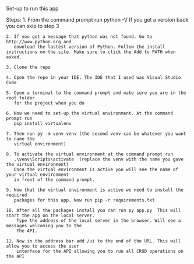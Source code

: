 Set-up to run this app

Steps:
    1. From the command prompt run python -V If you get a version back you can skip
       to step 3

    2. If you got a message that python was not found. Go to http://www.python.org and 
       download the lastest version of Python. Follow the install instructions on the site. Make sure to click the Add to PATH when asked.

    3. Clone the repo

    4. Open the repo in your IDE. The IDE that I used was Visual Studio Code

    5. Open a terminal to the command prompt and make sure you are in the root folder
       for the project when you do

    6. Now we need to set-up the virtual environment. At the command prompt run 
       pip install virtualenv

    7. Then run py -m venv venv (the second venv can be whatever you want to name the 
       virtual environment)

    8. To activate the virtual environment at the command prompt run 
       .\venv\Scripts\activate  (replace the venv with the name you gave the virtual environment) 
       Once the virtual environment is active you will see the name of your virtual environment 
       in front of the command prompt.

    9. Now that the virtual environment is active we need to install the required
       packages for this app. Now run pip -r requirements.txt

    10. After all the packages install you can run py app.py  This will start the app on the local server.
        Type the address of the local server in the browser. Will see a messages welcoming you to the 
        The API.

    11. Now in the address bar add /ui to the end of the URL. This will allow you to access the user 
        interface for the API allowing you to run all CRUD operations on the API

